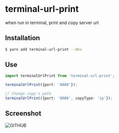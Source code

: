 # terminal-url-print

when run in terminal, print and copy server url

## Installation

```sh
$ yarn add terminal-url-print --dev
```

## Use

```ts
import terminalUrlPrint from 'terminal-url-print';

terminalUrlPrint({port: '8080'});

// Change copy's path
terminalUrlPrint({port: '8080', copyType: 'ip'});
```

## Screenshot
![GITHUB](https://gitee.com/lesley92/picture_warehouse/raw/master/images/terminal-url-print-screenshot.png)
